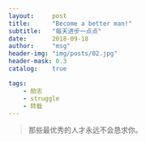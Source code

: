 ```yaml
---
layout:     post
title:      "Become a better man!"
subtitle:   "每天进步一点点"
date:       2018-09-18
author:     "msg"
header-img: "img/posts/02.jpg"
header-mask: 0.3
catalog:    true

tags:
    - 励志
    - struggle
    - 转载
---
```


> 那些最优秀的人才永远不会恳求你。
